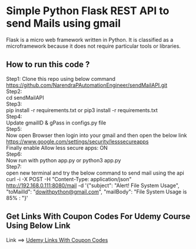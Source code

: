 # Simple Python Flask REST API to send Mails using gmail

Flask is a micro web framework written in Python. It is classified as a microframework because it does not require particular tools or libraries.

## How to run this code ?
Step1: Clone this repo using below command <br />
   https://github.com/NarendraPAutomationEngineer/sendMailAPI.git <br />
Step2: <br />
  cd sendMailAPI <br />
Step3: <br />
  pip install -r requirements.txt or  pip3 install -r requirements.txt<br />
Step4:  <br />
  Update gmailID & gPass in configs.py file <br />
Step5: <br />
  Now open Browser then login into your gmail and then open the below link <br />
  https://www.google.com/settings/security/lesssecureapps <br />
  Finally   enable  Allow less secure apps: ON <br />
Step6: <br />
  Now run with python app.py or python3 app.py <br />
Step7: <br />
  open new terminal and try the below command to send mail using the api <br />
  curl -i -X POST -H "Content-Type: application/json"   http://192.168.0.111:8080/mail -d '{"subject": "Alert! File System Usage", "toMailId": "dowithpython@gmail.com", "mailBody": "File System Usage is 85% : "}'
 
## Get Links With Coupon Codes For Udemy Course Using Below Link 
Link ==> [Udemy Links With Coupon Codes](https://www.youtube.com/watch?v=dg6hltm8VEE&t=0s)
